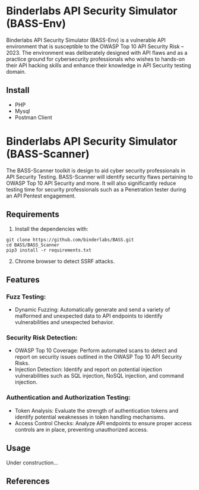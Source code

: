 # Binderlabs API Security Simulator (BASS-Env)

Binderlabs API Security Simulator (BASS-Env) is a vulnerable API environment that is susceptible to the OWASP Top 10 API Security Risk – 2023. The environment was deliberately designed with API flaws and as a practice ground for cybersecurity professionals who wishes to hands-on their API hacking skills and enhance their knowledge in API Security testing domain.


## Install

- PHP 
- Mysql
- Postman Client


# Binderlabs API Security Simulator (BASS-Scanner)

The BASS-Scanner toolkit is design to aid cyber security professionals in API Security Testing. BASS-Scanner will identify security flaws pertaining to OWASP Top 10 API Security and more. It will also significantly reduce testing time for security professionals such as a Penetration tester during an API Pentest engagement.

## Requirements


1. Install the dependencies with:
```
git clone https://github.com/binderlabs/BASS.git
cd BASS/BASS_Scanner
pip3 install -r requirements.txt
```

2. Chrome browser to detect SSRF attacks.

## Features

### Fuzz Testing:
* Dynamic Fuzzing: Automatically generate and send a variety of malformed and unexpected data to API endpoints to identify vulnerabilities and unexpected behavior.

### Security Risk Detection:
* OWASP Top 10 Coverage: Perform automated scans to detect and report on security issues outlined in the OWASP Top 10 API Security Risks.
* Injection Detection: Identify and report on potential injection vulnerabilities such as SQL injection, NoSQL injection, and command injection.

### Authentication and Authorization Testing:
* Token Analysis: Evaluate the strength of authentication tokens and identify potential weaknesses in token handling mechanisms.
* Access Control Checks: Analyze API endpoints to ensure proper access controls are in place, preventing unauthorized access.


## Usage

Under construction…


## References

